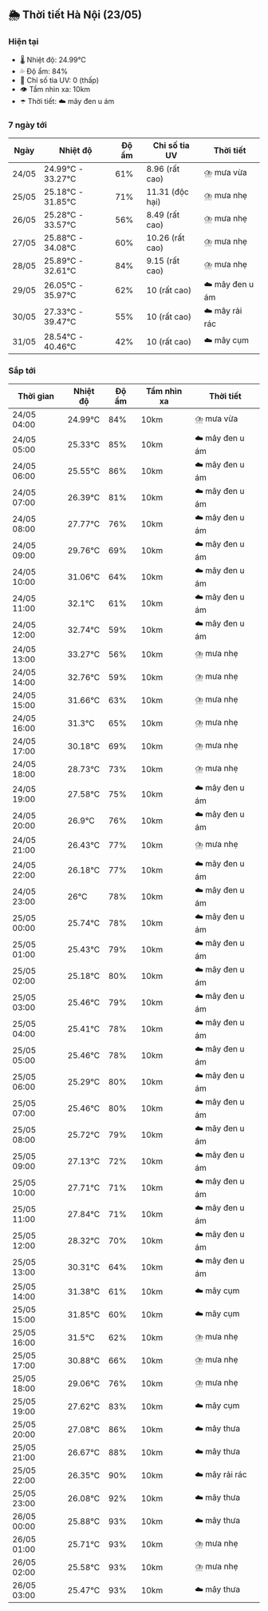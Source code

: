 ## 🌦️ Thời tiết Hà Nội (23/05)

### Hiện tại

- 🌡️ Nhiệt độ: 24.99℃
- 💦 Độ ẩm: 84%
- 🌟 Chỉ số tia UV: 0 (thấp)
- 👁️ Tầm nhìn xa: 10km
- ☂️ Thời tiết: ☁️ mây đen u ám

### 7 ngày tới

| Ngày | Nhiệt độ | Độ ẩm | Chỉ số tia UV | Thời tiết |
| --- | --- | --- | --- | --- |
| 24/05 | 24.99℃ - 33.27℃ | 61% | 8.96 (rất cao) | ⛈️ mưa vừa |
| 25/05 | 25.18℃ - 31.85℃ | 71% | 11.31 (độc hại) | ⛈️ mưa nhẹ |
| 26/05 | 25.28℃ - 33.57℃ | 56% | 8.49 (rất cao) | ⛈️ mưa nhẹ |
| 27/05 | 25.88℃ - 34.08℃ | 60% | 10.26 (rất cao) | ⛈️ mưa nhẹ |
| 28/05 | 25.89℃ - 32.61℃ | 84% | 9.15 (rất cao) | ⛈️ mưa nhẹ |
| 29/05 | 26.05℃ - 35.97℃ | 62% | 10 (rất cao) | ☁️ mây đen u ám |
| 30/05 | 27.33℃ - 39.47℃ | 55% | 10 (rất cao) | ☁️ mây rải rác |
| 31/05 | 28.54℃ - 40.46℃ | 42% | 10 (rất cao) | ☁️ mây cụm |

### Sắp tới

| Thời gian | Nhiệt độ | Độ ẩm | Tầm nhìn xa | Thời tiết |
| --- | --- | --- | --- | --- |
| 24/05 04:00 | 24.99℃ | 84% | 10km | ⛈️ mưa vừa |
| 24/05 05:00 | 25.33℃ | 85% | 10km | ☁️ mây đen u ám |
| 24/05 06:00 | 25.55℃ | 86% | 10km | ☁️ mây đen u ám |
| 24/05 07:00 | 26.39℃ | 81% | 10km | ☁️ mây đen u ám |
| 24/05 08:00 | 27.77℃ | 76% | 10km | ☁️ mây đen u ám |
| 24/05 09:00 | 29.76℃ | 69% | 10km | ☁️ mây đen u ám |
| 24/05 10:00 | 31.06℃ | 64% | 10km | ☁️ mây đen u ám |
| 24/05 11:00 | 32.1℃ | 61% | 10km | ☁️ mây đen u ám |
| 24/05 12:00 | 32.74℃ | 59% | 10km | ☁️ mây đen u ám |
| 24/05 13:00 | 33.27℃ | 56% | 10km | ⛈️ mưa nhẹ |
| 24/05 14:00 | 32.76℃ | 59% | 10km | ⛈️ mưa nhẹ |
| 24/05 15:00 | 31.66℃ | 63% | 10km | ⛈️ mưa nhẹ |
| 24/05 16:00 | 31.3℃ | 65% | 10km | ⛈️ mưa nhẹ |
| 24/05 17:00 | 30.18℃ | 69% | 10km | ⛈️ mưa nhẹ |
| 24/05 18:00 | 28.73℃ | 73% | 10km | ⛈️ mưa nhẹ |
| 24/05 19:00 | 27.58℃ | 75% | 10km | ☁️ mây đen u ám |
| 24/05 20:00 | 26.9℃ | 76% | 10km | ☁️ mây đen u ám |
| 24/05 21:00 | 26.43℃ | 77% | 10km | ⛈️ mưa nhẹ |
| 24/05 22:00 | 26.18℃ | 77% | 10km | ☁️ mây đen u ám |
| 24/05 23:00 | 26℃ | 78% | 10km | ☁️ mây đen u ám |
| 25/05 00:00 | 25.74℃ | 78% | 10km | ☁️ mây đen u ám |
| 25/05 01:00 | 25.43℃ | 79% | 10km | ☁️ mây đen u ám |
| 25/05 02:00 | 25.18℃ | 80% | 10km | ☁️ mây đen u ám |
| 25/05 03:00 | 25.46℃ | 79% | 10km | ☁️ mây đen u ám |
| 25/05 04:00 | 25.41℃ | 78% | 10km | ☁️ mây đen u ám |
| 25/05 05:00 | 25.46℃ | 78% | 10km | ☁️ mây đen u ám |
| 25/05 06:00 | 25.29℃ | 80% | 10km | ☁️ mây đen u ám |
| 25/05 07:00 | 25.46℃ | 80% | 10km | ☁️ mây đen u ám |
| 25/05 08:00 | 25.72℃ | 79% | 10km | ☁️ mây đen u ám |
| 25/05 09:00 | 27.13℃ | 72% | 10km | ☁️ mây đen u ám |
| 25/05 10:00 | 27.71℃ | 71% | 10km | ☁️ mây đen u ám |
| 25/05 11:00 | 27.84℃ | 71% | 10km | ☁️ mây đen u ám |
| 25/05 12:00 | 28.32℃ | 70% | 10km | ☁️ mây đen u ám |
| 25/05 13:00 | 30.31℃ | 64% | 10km | ☁️ mây đen u ám |
| 25/05 14:00 | 31.38℃ | 61% | 10km | ☁️ mây cụm |
| 25/05 15:00 | 31.85℃ | 60% | 10km | ☁️ mây cụm |
| 25/05 16:00 | 31.5℃ | 62% | 10km | ⛈️ mưa nhẹ |
| 25/05 17:00 | 30.88℃ | 66% | 10km | ⛈️ mưa nhẹ |
| 25/05 18:00 | 29.06℃ | 76% | 10km | ⛈️ mưa nhẹ |
| 25/05 19:00 | 27.62℃ | 83% | 10km | ☁️ mây cụm |
| 25/05 20:00 | 27.08℃ | 86% | 10km | ☁️ mây thưa |
| 25/05 21:00 | 26.67℃ | 88% | 10km | ☁️ mây thưa |
| 25/05 22:00 | 26.35℃ | 90% | 10km | ☁️ mây rải rác |
| 25/05 23:00 | 26.08℃ | 92% | 10km | ☁️ mây thưa |
| 26/05 00:00 | 25.88℃ | 93% | 10km | ☁️ mây thưa |
| 26/05 01:00 | 25.71℃ | 93% | 10km | ⛈️ mưa nhẹ |
| 26/05 02:00 | 25.58℃ | 93% | 10km | ⛈️ mưa nhẹ |
| 26/05 03:00 | 25.47℃ | 93% | 10km | ☁️ mây thưa |
